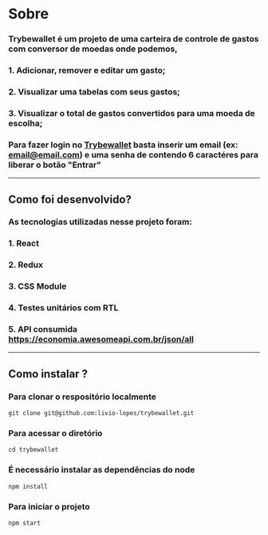 # Sobre
### Trybewallet é um projeto de uma carteira de controle de gastos com conversor de moedas onde podemos,
### 1. Adicionar, remover e editar um gasto;
### 2. Visualizar uma tabelas com seus gastos;
### 3. Visualizar o total de gastos convertidos para uma moeda de escolha;
### Para fazer login no [Trybewallet](https://livio-lopes.github.io/trybewallet/#/) basta inserir um email (ex: email@email.com) e uma senha de contendo 6 caractéres para liberar o botão "Entrar" 
___

## Como foi desenvolvido?
### As tecnologias utilizadas nesse projeto foram:
### 1. React
### 2. Redux
### 3. CSS Module
### 4. Testes unitários com RTL 
### 5. API consumida https://economia.awesomeapi.com.br/json/all
___
## Como instalar ?
### Para clonar o respositório localmente
    git clone git@github.com:livio-lopes/trybewallet.git
### Para acessar o diretório
    cd trybewallet
### É necessário instalar as dependências do node
    npm install
### Para iniciar o projeto
    npm start